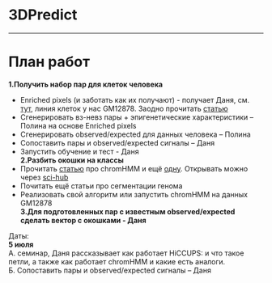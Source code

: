 # 3DPredict
------------
# План работ
**1.Получить набор пар для клеток человека**  
- Enriched pixels   (и заботать как их получают) - получает Даня, см. [тут](https://github.com/theaidenlab/juicer/wiki/HiCCUPS "тут"), линия клеток у нас GM12878. Заодно прочитать [статью]([https://www.ncbi.nlm.nih.gov/pmc/articles/PMC5635824/ "статью")  
- Сгенерировать вз-невз пары + эпигенетические характеристики – Полина на основе Enriched pixels
- Сгенерировать observed/expeсted для данных человека – Полина
- Сопоставить пары и observed/expeсted сигналы – Даня
- Запустить обучение и тест - Даня  
**2.Разбить окошки на классы**  
- Прочитать  [статью]([https://www.nature.com/articles/nmeth.1906 "статью") про chromHMM и ещё [одну](https://www.nature.com/articles/nprot.2017.124 "одну"). Открывать можно через [sci-hub](htp://sci-hub.tw/ "sci-hub")  
- Почитать ещё статьи про сегментации генома  
- Реализовать свой алгоритм или запустить chromHMM на данных GM12878  
**3.Для подготовленных пар с известным observed/expeсted сделать вектор с окошками - Даня**

Даты:  
**5 июля**  
А. семинар, Даня рассказывает как работает HiCCUPS: и что такое петли, а также как
работает chromHMM и какие есть аналоги.  
Б. Сопоставить пары и observed/expeсted сигналы – Даня
